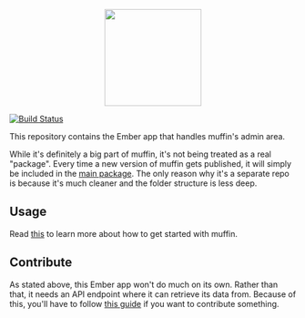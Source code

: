 <p align="center">
  <a href="http://muffin.cafe">
    <img src="http://i.imgur.com/buhMCWz.png" width="170">
  </a>
</p>

[![Build Status](https://travis-ci.org/muffinjs/client.svg?branch=master)](https://travis-ci.org/muffinjs/client)

This repository contains the Ember app that handles muffin's admin area.

While it's definitely a big part of muffin, it's not being treated as a real "package". Every time a new version of muffin gets published, it will simply be included in the [main package](https://github.com/muffinjs/cli). The only reason why it's a separate repo is because it's much cleaner and the folder structure is less deep.

## Usage

Read [this](https://github.com/muffinjs/server#use-me) to learn more about how to get started with muffin.

## Contribute

As stated above, this Ember app won't do much on its own. Rather than that, it needs an API endpoint where it can retrieve its data from. Because of this, you'll have to follow [this guide](https://github.com/muffinjs/server/blob/master/.github/CONTRIBUTING.md) if you want to contribute something.
